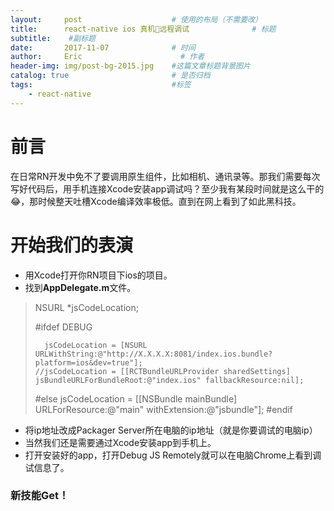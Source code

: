 ```yaml
---
layout:     post                    # 使用的布局（不需要改）
title:      react-native ios 真机远程调试              # 标题 
subtitle:    #副标题
date:       2017-11-07              # 时间
author:     Eric                      # 作者
header-img: img/post-bg-2015.jpg    #这篇文章标题背景图片
catalog: true                       # 是否归档
tags:                               #标签
    - react-native
---
```



# 前言
在日常RN开发中免不了要调用原生组件，比如相机、通讯录等。那我们需要每次写好代码后，用手机连接Xcode安装app调试吗？至少我有某段时间就是这么干的😂，那时候整天吐槽Xcode编译效率极低。直到在网上看到了如此黑科技。
# 开始我们的表演
* 用Xcode打开你RN项目下ios的项目。
* 找到**AppDelegate.m**文件。

> 	NSURL *jsCodeLocation;
> 	
> 	#ifdef DEBUG
> 
> 	    jsCodeLocation = [NSURL URLWithString:@"http://X.X.X.X:8081/index.ios.bundle?platform=ios&dev=true"];
> 	  //jsCodeLocation = [[RCTBundleURLProvider sharedSettings] jsBundleURLForBundleRoot:@"index.ios" fallbackResource:nil];
> 	#else
> 	  jsCodeLocation = [[NSBundle mainBundle] URLForResource:@"main" withExtension:@"jsbundle"];
> 	#endif

* 将ip地址改成Packager Server所在电脑的ip地址（就是你要调试的电脑ip）
* 当然我们还是需要通过Xcode安装app到手机上。
* 打开安装好的app，打开Debug JS Remotely就可以在电脑Chrome上看到调试信息了。
### 新技能Get！